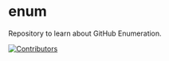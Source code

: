 # enum
Repository to learn about GitHub Enumeration.













































































































































































































































































[![Contributors](https://img.shields.io/badge/Contributors-3-brightgreen)](https://github.com/EurydiceCorp/enum/graphs/contributors)
